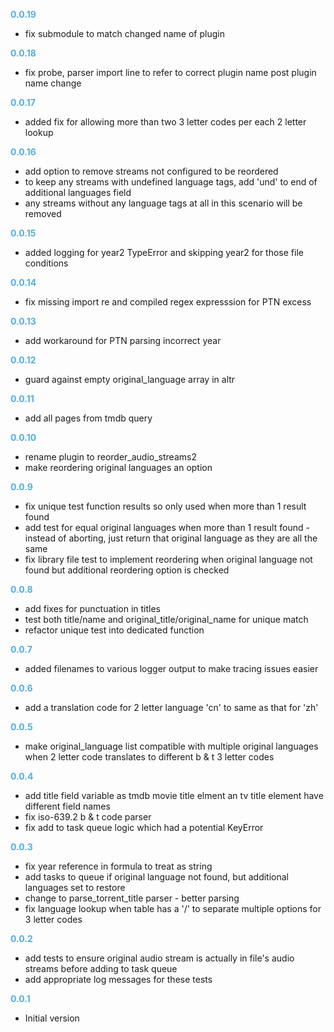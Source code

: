 
**<span style="color:#56adda">0.0.19</span>**
- fix submodule to match changed name of plugin

**<span style="color:#56adda">0.0.18</span>**
- fix probe, parser import line to refer to correct plugin name post plugin name change

**<span style="color:#56adda">0.0.17</span>**
- added fix for allowing more than two 3 letter codes per each 2 letter lookup

**<span style="color:#56adda">0.0.16</span>**
- add option to remove streams not configured to be reordered
- to keep any streams with undefined language tags, add 'und' to end of additional languages field
- any streams without any language tags at all in this scenario will be removed

**<span style="color:#56adda">0.0.15</span>**
- added logging for year2 TypeError and skipping year2 for those file conditions

**<span style="color:#56adda">0.0.14</span>**
- fix missing import re and compiled regex expresssion for PTN excess

**<span style="color:#56adda">0.0.13</span>**
- add workaround for PTN parsing incorrect year

**<span style="color:#56adda">0.0.12</span>**
- guard against empty original_language array in altr

**<span style="color:#56adda">0.0.11</span>**
- add all pages from tmdb query

**<span style="color:#56adda">0.0.10</span>**
- rename plugin to reorder_audio_streams2
- make reordering original languages an option

**<span style="color:#56adda">0.0.9</span>**
- fix unique test function results so only used when more than 1 result found
- add test for equal original languages when more than 1 result found - instead of aborting, just return that original language as they are all the same
- fix library file test to implement reordering when original language not found but additional reordering option is checked

**<span style="color:#56adda">0.0.8</span>**
- add fixes for punctuation in titles
- test both title/name and original_title/original_name for unique match
- refactor unique test into dedicated function

**<span style="color:#56adda">0.0.7</span>**
- added filenames to various logger output to make tracing issues easier

**<span style="color:#56adda">0.0.6</span>**
- add a translation code for 2 letter language 'cn' to same as that for 'zh'

**<span style="color:#56adda">0.0.5</span>**
- make original_language list compatible with multiple original languages when 2 letter code translates to different b & t 3 letter codes

**<span style="color:#56adda">0.0.4</span>**
- add title field variable as tmdb movie title elment an tv title element have different field names
- fix iso-639.2 b & t code parser
- fix add to task queue logic which had a potential KeyError

**<span style="color:#56adda">0.0.3</span>**
- fix year reference in formula to treat as string
- add tasks to queue if original language not found, but additional languages set to restore
- change to parse_torrent_title parser - better parsing
- fix language lookup when table has a '/' to separate multiple options for 3 letter codes

**<span style="color:#56adda">0.0.2</span>**
- add tests to ensure original audio stream is actually in file's audio streams before adding to task queue
- add appropriate log messages for these tests

**<span style="color:#56adda">0.0.1</span>**
- Initial version
